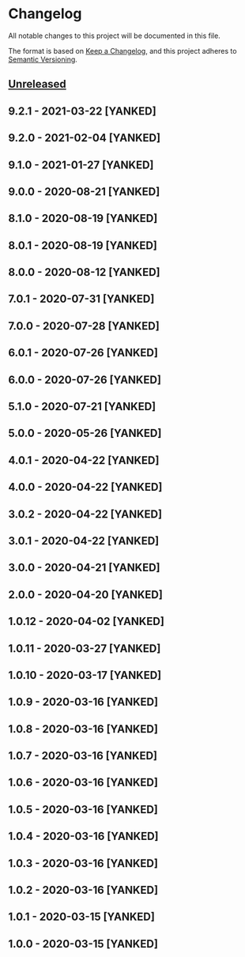 # Changelog
All notable changes to this project will be documented in this file.

The format is based on [Keep a Changelog](https://keepachangelog.com/en/1.0.0/),
and this project adheres to [Semantic Versioning](https://semver.org/spec/v2.0.0.html).

## [Unreleased]

## 9.2.1 - 2021-03-22 [YANKED]

## 9.2.0 - 2021-02-04 [YANKED]

## 9.1.0 - 2021-01-27 [YANKED]

## 9.0.0 - 2020-08-21 [YANKED]

## 8.1.0 - 2020-08-19 [YANKED]

## 8.0.1 - 2020-08-19 [YANKED]

## 8.0.0 - 2020-08-12 [YANKED]

## 7.0.1 - 2020-07-31 [YANKED]

## 7.0.0 - 2020-07-28 [YANKED]

## 6.0.1 - 2020-07-26 [YANKED]

## 6.0.0 - 2020-07-26 [YANKED]

## 5.1.0 - 2020-07-21 [YANKED]

## 5.0.0 - 2020-05-26 [YANKED]

## 4.0.1 - 2020-04-22 [YANKED]

## 4.0.0 - 2020-04-22 [YANKED]

## 3.0.2 - 2020-04-22 [YANKED]

## 3.0.1 - 2020-04-22 [YANKED]

## 3.0.0 - 2020-04-21 [YANKED]

## 2.0.0 - 2020-04-20 [YANKED]

## 1.0.12 - 2020-04-02 [YANKED]

## 1.0.11 - 2020-03-27 [YANKED]

## 1.0.10 - 2020-03-17 [YANKED]

## 1.0.9 - 2020-03-16 [YANKED]

## 1.0.8 - 2020-03-16 [YANKED]

## 1.0.7 - 2020-03-16 [YANKED]

## 1.0.6 - 2020-03-16 [YANKED]

## 1.0.5 - 2020-03-16 [YANKED]

## 1.0.4 - 2020-03-16 [YANKED]

## 1.0.3 - 2020-03-16 [YANKED]

## 1.0.2 - 2020-03-16 [YANKED]

## 1.0.1 - 2020-03-15 [YANKED]

## 1.0.0 - 2020-03-15 [YANKED]
[Unreleased]: https://github.com/geut/socket-signal/compare/v9.2.1...HEAD

